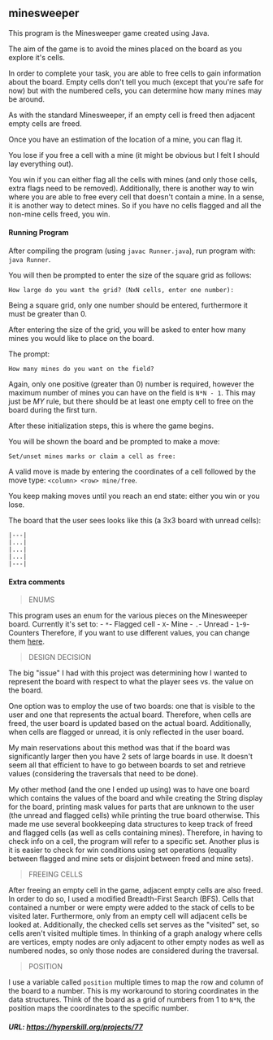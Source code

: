 ## minesweeper

This program is the Minesweeper game created using Java.

The aim of the game is to avoid the mines placed on the board as you explore it's cells.

In order to complete your task, you are able to free cells to gain information about the board. Empty cells don't tell you much (except that you're safe for now) but with the numbered cells, you can determine how many mines may be around.

As with the standard Minesweeper, if an empty cell is freed then adjacent empty cells are freed.

Once you have an estimation of the location of a mine, you can flag it.

You lose if you free a cell with a mine (it might be obvious but I felt I should lay everything out).

You win if you can either flag all the cells with mines (and only those cells, extra flags need to be removed). Additionally, there is another way to win where you are able to free every cell that doesn't contain a mine. In a sense, it is another way to detect mines. So if you have no cells flagged and all the non-mine cells freed, you win.

#### Running Program
After compiling the program (using `javac Runner.java`), run program with: `java Runner`.

You will then be prompted to enter the size of the square grid as follows:

`How large do you want the grid? (NxN cells, enter one number): ` 

Being a square grid, only one number should be entered, furthermore it must be greater than 0.

After entering the size of the grid, you will be asked to enter how many mines you would like to place on the board.

The prompt: 

`How many mines do you want on the field? `

Again, only one positive (greater than 0) number is required, however the maximum number of mines you can have on the field is `N*N - 1`. This may just be *MY* rule, but there should be at least one empty cell to free on the board during the first turn.

After these initialization steps, this is where the game begins.

You will be shown the board and be prompted to make a move:

`Set/unset mines marks or claim a cell as free:`

A valid move is made by entering the coordinates of a cell followed by the move type: `<column> <row> mine/free`.

You keep making moves until you reach an end state: either you win or you lose.

The board that the user sees looks like this (a 3x3 board with unread cells):

```
|---|
|...|
|...|
|...|
|---|
```

#### Extra comments

> ENUMS

This program uses an enum for the various pieces on the Minesweeper board. Currently it's set to:
    - `*`- Flagged cell
    - `X`- Mine
    - `.`- Unread
    - `1`-`9`- Counters
Therefore, if you want to use different values, you can change them [here]().

> DESIGN DECISION

The big "issue" I had with this project was determining how I wanted to represent the board with respect to what the player sees vs. the value on the board.

One option was to employ the use of two boards: one that is visible to the user and one that represents the actual board. Therefore, when cells are freed, the user board is updated based on the actual board. Additionally, when cells are flagged or unread, it is only reflected in the user board. 

My main reservations about this method was that if the board was significantly larger then you have 2 sets of large boards in use. It doesn't seem all that efficient to have to go between boards to set and retrieve values (considering the traversals that need to be done).

My other method (and the one I ended up using) was to have one board which contains the values of the board and while creating the String display for the board, printing mask values for parts that are unknown to the user (the unread and flagged cells) while printing the true board otherwise. This made me use several bookkeeping data structures to keep track of freed and flagged cells (as well as cells containing mines). Therefore, in having to check info on a cell, the program will refer to a specific set. Another plus is it is easier to check for win conditions using set operations (equality between flagged and mine sets or disjoint between freed and mine sets).

> FREEING CELLS

After freeing an empty cell in the game, adjacent empty cells are also freed. In order to do so, I used a modified Breadth-First Search (BFS). Cells that contained a number or were empty were added to the stack of cells to be visited later. Furthermore, only from an empty cell will adjacent cells be looked at. Additionally, the checked cells set serves as the "visited" set, so cells aren't visited multiple times. In thinking of a graph analogy where cells are vertices, empty nodes are only adjacent to other empty nodes as well as numbered nodes, so only those nodes are considered during the traversal.

> POSITION

I use a variable called `position` multiple times to map the row and column of the board to a number. This is my workaround to storing coordinates in the data structures. Think of the board as a grid of numbers from 1 to `N*N`, the position maps the coordinates to the specific number.

##### URL: https://hyperskill.org/projects/77
